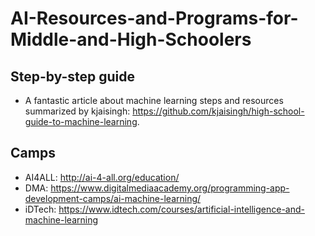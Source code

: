 # AI-Resources-and-Programs-for-Middle-and-High-Schoolers

## Step-by-step guide
- A fantastic article about machine learning steps and resources summarized by kjaisingh: https://github.com/kjaisingh/high-school-guide-to-machine-learning.

## Camps
- AI4ALL: http://ai-4-all.org/education/
- DMA: https://www.digitalmediaacademy.org/programming-app-development-camps/ai-machine-learning/
- iDTech: https://www.idtech.com/courses/artificial-intelligence-and-machine-learning
